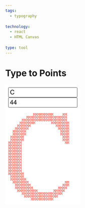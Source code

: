 ```yaml
---
tags:
  - typography

technology:
  - react
  - HTML Canvas

type: tool
---
```


# Type to Points

<img src="./assets/tool-capture.png" width="240"/>
